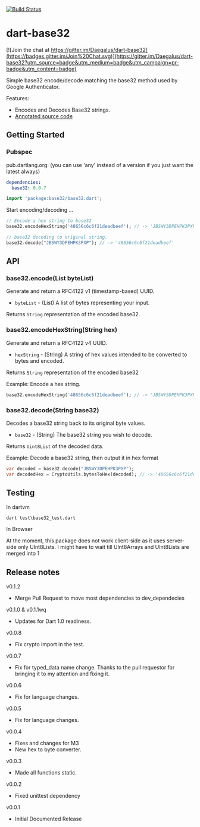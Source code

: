 [![Build Status](https://travis-ci.org/Daegalus/dart-base32.svg?branch=master)](https://travis-ci.org/Daegalus/dart-base32)

# dart-base32

[![Join the chat at https://gitter.im/Daegalus/dart-base32](https://badges.gitter.im/Join%20Chat.svg)](https://gitter.im/Daegalus/dart-base32?utm_source=badge&utm_medium=badge&utm_campaign=pr-badge&utm_content=badge)

Simple base32 encode/decode matching the base32 method used by Google Authenticator.

Features:

* Encodes and Decodes Base32 strings.
* [Annotated source code](http://daegalus.github.com/annotated/dart-base32/base32/base32.html)

## Getting Started

### Pubspec

pub.dartlang.org: (you can use 'any' instead of a version if you just want the latest always)
```yaml
dependencies:
  base32: 0.0.7
```

```dart
import 'package:base32/base32.dart';
```

Start encoding/decoding ...

```dart
// Encode a hex string to base32
base32.encodeHexString('48656c6c6f21deadbeef'); // -> 'JBSWY3DPEHPK3PXP'

// base32 decoding to original string.
base32.decode("JBSWY3DPEHPK3PXP"); // -> '48656c6c6f21deadbeef'
```

## API

### base32.encode(List byteList)

Generate and return a RFC4122 v1 (timestamp-based) UUID.

* `byteList` - (List) A list of bytes representing your input.

Returns `String` representation of the encoded base32.

### base32.encodeHexString(String hex)

Generate and return a RFC4122 v4 UUID.

* `hexString` - (String) A string of hex values intended to be converted to bytes and encoded.

Returns `String` representation of the encoded base32

Example: Encode a hex string.

```dart
base32.encodeHexString('48656c6c6f21deadbeef'); // -> 'JBSWY3DPEHPK3PXP'
```

### base32.decode(String base32)

Decodes a base32 string back to its original byte values.

* `base32` - (String) The base32 string you wish to decode.

Returns `Uint8List` of the decoded data.

Example: Decode a base32 string, then output it in hex format

```dart
var decoded = base32.decode("JBSWY3DPEHPK3PXP");
var decodedHex = CryptoUtils.bytesToHex(decoded); // -> '48656c6c6f21deadbeef'
```

## Testing

In dartvm

```
dart test\base32_test.dart
```

In Browser

At the moment, this package does not work client-side as it uses server-side only UInt8Lists. I might have to wait till UInt8Arrays and UInt8Lists are merged into 1

## Release notes
v0.1.2
- Merge Pull Request to move most dependencies to dev_dependecies

v0.1.0 & v0.1.1wq
- Updates for Dart 1.0 readiness.

v0.0.8
- Fix crypto import in the test.

v0.0.7
- Fix for typed_data name change. Thanks to the pull requestor for bringing it to my attention and fixing it.

v0.0.6
- Fix for language changes.

v0.0.5
- Fix for language changes.

v0.0.4
- Fixes and changes for M3
- New hex to byte converter.

v0.0.3
- Made all functions static.

v0.0.2
- Fixed unittest dependency

v0.0.1
- Initial Documented Release
